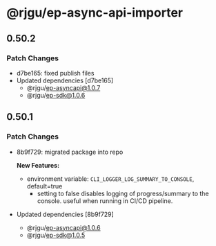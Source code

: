 # @rjgu/ep-async-api-importer

## 0.50.2

### Patch Changes

- d7be165: fixed publish files
- Updated dependencies [d7be165]
  - @rjgu/ep-asyncapi@1.0.7
  - @rjgu/ep-sdk@1.0.6

## 0.50.1

### Patch Changes

- 8b9f729: migrated package into repo

  **New Features:**

  - environment variable: `CLI_LOGGER_LOG_SUMMARY_TO_CONSOLE`, default=true
    - setting to false disables logging of progress/summary to the console. useful when running in CI/CD pipeline.

- Updated dependencies [8b9f729]
  - @rjgu/ep-asyncapi@1.0.6
  - @rjgu/ep-sdk@1.0.5
